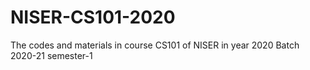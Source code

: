 # NISER-CS101-2020
The codes and materials in course CS101 of NISER in year 2020 Batch 2020-21 semester-1
